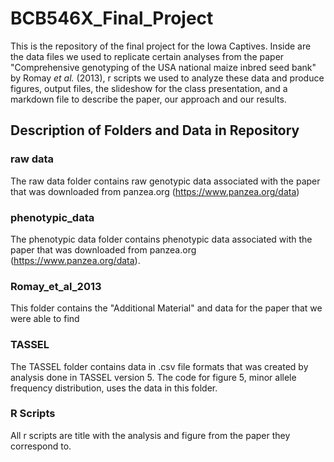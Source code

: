 # BCB546X_Final_Project

This is the repository of the final project for the Iowa Captives. Inside are the data files we used to replicate certain analyses from the paper "Comprehensive genotyping of the USA national maize inbred seed bank" by Romay *et al.* (2013), r scripts we used to analyze these data and produce figures, output files, the slideshow for the class presentation, and a markdown file to describe the paper, our approach and our results.

## Description of Folders and Data in Repository

### raw data
The raw data folder contains raw genotypic data associated with the paper that was downloaded from panzea.org (https://www.panzea.org/data) 

### phenotypic_data
The phenotypic data folder contains phenotypic data associated with the paper that was downloaded from panzea.org (https://www.panzea.org/data).

### Romay_et_al_2013
This folder contains the "Additional Material" and data for the paper that we were able to find

### TASSEL
The TASSEL folder contains data in .csv file formats that was created by analysis done in TASSEL version 5. The code for figure 5, minor allele frequency distribution, uses the data in this folder. 

### R Scripts
All r scripts are title with the analysis and figure from the paper they correspond to.
